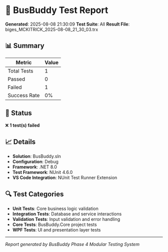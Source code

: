 # 🧪 BusBuddy Test Report

**Generated**: 2025-08-08 21:30:09
**Test Suite**: All
**Result File**: biges_MCKITRICK_2025-08-08_21_30_03.trx

## 📊 Summary

| Metric       | Value |
| ------------ | ----- |
| Total Tests  | 1     |
| Passed       | 0     |
| Failed       | 1     |
| Success Rate | 0%    |

## 🎯 Status

❌ **1 test(s) failed**

## 📈 Details

- **Solution**: BusBuddy.sln
- **Configuration**: Debug
- **Framework**: .NET 8.0
- **Test Framework**: NUnit 4.6.0
- **VS Code Integration**: NUnit Test Runner Extension

## 🔍 Test Categories

- **Unit Tests**: Core business logic validation
- **Integration Tests**: Database and service interactions
- **Validation Tests**: Input validation and error handling
- **Core Tests**: BusBuddy.Core project tests
- **WPF Tests**: UI and presentation layer tests

---

_Report generated by BusBuddy Phase 4 Modular Testing System_
